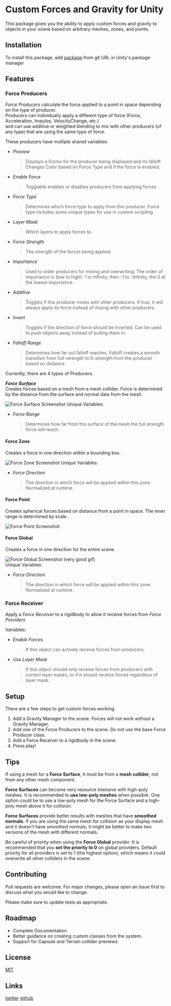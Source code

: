 # Custom Forces and Gravity for Unity

This package gives you the ability to apply custom forces and gravity
to objects in your scene based on arbitrary meshes, zones, and points.

## Installation
To install this package, add [package](https://github.com/westonwright/forces-and-gravity-unity.git) from git URL in Unity's package manager

### 

## Features
### Force Producers
*Force Producers* calculate the force applied to a point in space depending on the type of producer.  
Producers can individually apply a different type of force (Force, Acceleration, Impulse, VelocityChange, etc.)  
and can use additive or weighted blending to mix with other producers (of any type) that are using the same type of force.

These producers have multiple shared variables:
- *Preview*
  > Displays a Gizmo for the producer being displayed and its falloff. Changes Color based on Force Type and if the force is enabled.

- *Enable Force*
  > Togglable enables or disables producers from applying forces.

- *Force Type*
  > Determines which force type to apply from this producer. Force type includes some unique types for use in custom scripting.

- *Layer Mask*
  > Which layers to apply forces to.

- *Force Strength*
  > The strength of the forces being applied.

- *Importance*
  > Used to order producers for mixing and overwriting. The order of importance is (low to high): 1 to Infinity, then -1 to -Infinity, the 0 at the lowest importance.

- *Additive*
  > Toggles if this producer mixes with other producers. If true, it will always apply its force instead of mixing with other producers.

- *Invert*
  > Toggles if the direction of force should be inverted. Can be used to push objects away instead of pulling them in.

- *Falloff Range*
  > Determines how far out falloff reaches. Falloff creates a smooth transition from full-strength to 0-strength from the producer based on distance.

Currently, there are 4 types of Producers:

***Force Surface***  
Creates forces based on a mesh from a mesh collider. Force is determined by the distance from the surface and normal data from the mesh.

![Force Surface Screenshot](https://drive.google.com/uc?export=view&id=1U76GsJSwFsdjoPuv7OhXRCz8E9zZTsl7) 
Unique Variables:  
- *Force Range*
  > Determines how far from the surface of the mesh the full strength force will reach.
#### Force Zone
Creates a force in one direction within a bounding box.

![Force Zone Screenshot](https://drive.google.com/uc?export=view&id=1IGFyb28UckiMKOhU0cgOsxE7sJcpIBSA) 
Unique Variables:  
- *Force Direction*
  > The direction in which force will be applied within this zone. Normalized at runtime. 
#### Force Point
Creates spherical forces based on distance from a point in space. The inner range is determined by scale.

![Force Point Screenshot](https://drive.google.com/uc?export=view&id=1Kh_1rVQsLDGgmdnEX3hI-bGeKaMb61pc) 
#### Force Global
Creates a force in one direction for the entire scene.

![Force Global Screenshot](https://drive.google.com/uc?export=view&id=1MmDqgKgHV_Py-xWy5ZM2K9cii6MSDaCe) 
(very good gif)  
Unique Variables:  
- *Force Direction*
  > The direction in which force will be applied within this zone. Normalized at runtime.  

### Force Receiver
Apply a *Force Receiver* to a rigidbody to allow it receive forces from *Force Providers*

Variables:
- *Enable Forces*
  > If this object can actively receive forces from producers.

- *Use Layer Mask*
  > If this object should only receive forces from producers with correct layer masks, or if it should receive forces regardless of layer mask.

## Setup
There are a few steps to get custom forces working:
1. Add a Gravity Manager to the scene. Forces will not work without a Gravity Manager.
2. Add one of the Force Producers to the scene. Do not use the base Force Producer class.
3. Add a Force Receiver to a rigidbody in the scene.
4. Press play!

## Tips
If using a mesh for a **Force Surface**, it must be from a **mesh collider**, not from any other mesh component.

**Force Surfaces** can become very resource intensive with high-poly meshes. It is recommended to **use low-poly meshes** when possible. One option could be to use a low-poly mesh for the Force Surface and a high-poly mesh above it for collision.

**Force Surfaces** provide better results with meshes that have **smoothed normals**. If you are using the same mesh for collision as your display mesh and it doesn't have smoothed normals, it might be better to make two versions of the mesh with different normals.

Be careful of priority when using the **Force Global** provider. It is recommended that you **set the priority to 0** on global providers. Default priority for all providers is set to 1 (the highest option), which means it could overwrite all other colliders in the scene. 

## Contributing
Pull requests are welcome. For major changes, please open an issue first to discuss what you would like to change.

Please make sure to update tests as appropriate.

## Roadmap
* Complete Documentation.
* Better guidance on creating custom classes from the system.
* Support for Capsule and Terrain collider previews

## License
[MIT](https://choosealicense.com/licenses/mit/)

## Links
[twitter](https://twitter.com/WestonWright_)
[github](https://github.com/westonwright)